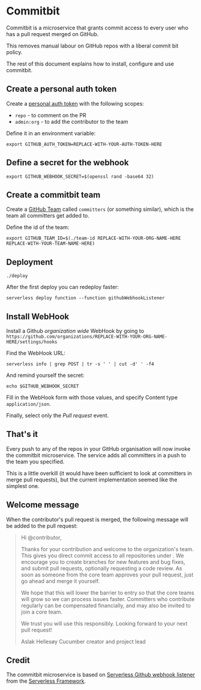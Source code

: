 # Commitbit

Commitbit is a microservice that grants commit access to every user who has a
pull request merged on GitHub.

This removes manual labour on GitHub repos with a liberal commit bit policy.

The rest of this document explains how to install, configure and use commitbit.

## Create a personal auth token

Create a [personal auth token](https://github.com/settings/tokens) with the
following scopes:

* `repo` - to comment on the PR
* `admin:org` - to add the contributor to the team

Define it in an environment variable:

    export GITHUB_AUTH_TOKEN=REPLACE-WITH-YOUR-AUTH-TOKEN-HERE

## Define a secret for the webhook

    export GITHUB_WEBHOOK_SECRET=$(openssl rand -base64 32)

## Create a commitbit team

Create a [GitHub Team](https://help.github.com/articles/organizing-members-into-teams/)
called `committers` (or something similar), which is the team all committers get
added to.

Define the id of the team:

    export GITHUB_TEAM_ID=$(./team-id REPLACE-WITH-YOUR-ORG-NAME-HERE REPLACE-WITH-YOUR-TEAM-NAME-HERE)

## Deployment

    ./deploy

After the first deploy you can redeploy faster:

    serverless deploy function --function githubWebhookListener

## Install WebHook

Install a Github *organization wide* WebHook by going to `https://github.com/organizations/REPLACE-WITH-YOUR-ORG-NAME-HERE/settings/hooks`

Find the WebHook URL:

    serverless info | grep POST | tr -s ' ' | cut -d' ' -f4

And remind yourself the secret:

    echo $GITHUB_WEBHOOK_SECRET

Fill in the WebHook form with those values, and specify Content type `application/json`.

Finally, select only the *Pull request* event.

## That's it

Every push to any of the repos in your GitHub organisation will now invoke the
commitbit microservice. The service adds all committers in a push to the team you
specified.

This is a little overkill (it would have been sufficient to look at committers in
merge pull requests), but the current implementation seemed like the simplest one.

## Welcome message

When the contributor's pull request is merged, the following message will be added
to the pull request:

> Hi @contributor,
>
> Thanks for your contribution and welcome to the <organisation> organization's
> <team> team. This gives you direct commit access to all repositories under
> <org>.
> We encourage you to create branches for new features and bug fixes, and submit
> pull requests, optionally requesting a code review. As soon as someone from the
> core team approves your pull request, just go ahead and merge it yourself.
>
> We hope that this will lower the barrier to entry so that the core teams will grow
> so we can process issues faster. Committers who contribute regularly can be
> compensated financially, and may also be invited to join a core team.
>
> We trust you will use this responsibly. Looking forward to your next pull request!
>
> Aslak Hellesøy
> Cucumber creator and project lead
>

## Credit

The commitbit microservice is based on [Serverless Github webhook listener](https://github.com/serverless/examples/tree/master/aws-node-github-webhook-listener)
from the [Serverless Framework](https://serverless.com/).
